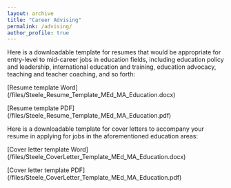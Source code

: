 ```yaml
---
layout: archive
title: "Career Advising"
permalink: /advising/
author_profile: true
---
```


Here is a downloadable template for resumes that would be appropriate for entry-level to mid-career jobs in education fields, 
including education policy and leadership, international education and training, education advocacy, teaching and teacher coaching,
and so forth:

[Resume template Word] (/files/Steele_Resume_Template_MEd_MA_Education.docx)

[Resume template PDF] (/files/Steele_Resume_Template_MEd_MA_Education.pdf)


Here is a downloadable template for cover letters to accompany your resume in applying for jobs in the aforementioned education areas:

[Cover letter template Word] (/files/Steele_CoverLetter_Template_MEd_MA_Education.docx)

[Cover letter template PDF] (/files/Steele_CoverLetter_Template_MEd_MA_Education.pdf)